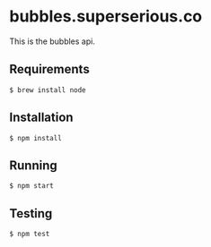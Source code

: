 # bubbles.superserious.co

This is the bubbles api.

## Requirements

    $ brew install node

## Installation

    $ npm install

## Running

    $ npm start

## Testing

    $ npm test
